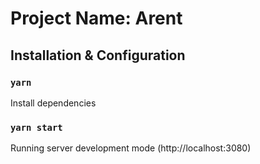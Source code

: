 # Project Name: Arent
 
## Installation & Configuration
### `yarn`
Install dependencies

### `yarn start`
Running server development mode (http://localhost:3080)
 
 